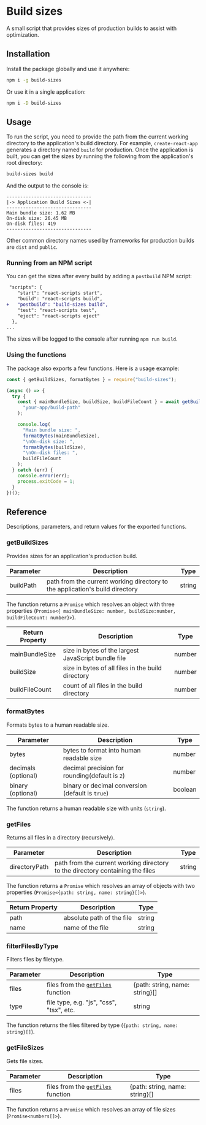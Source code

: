 # Build sizes

A small script that provides sizes of production builds to assist with optimization.

## Installation

Install the package globally and use it anywhere:

```bash
npm i -g build-sizes
```

Or use it in a single application:

```bash
npm i -D build-sizes
```

## Usage

To run the script, you need to provide the path from the current working directory to the application's build directory. For example, `create-react-app` generates a directory named `build` for production. Once the application is built, you can get the sizes by running the following from the application's root directory:

```bash
build-sizes build
```

And the output to the console is:

```
-------------------------------
|-> Application Build Sizes <-|
-------------------------------
Main bundle size: 1.62 MB
On-disk size: 26.45 MB
On-disk files: 419
-------------------------------
```

Other common directory names used by frameworks for production builds are `dist` and `public`.

### Running from an NPM script

You can get the sizes after every build by adding a `postbuild` NPM script:

```diff
 "scripts": {
    "start": "react-scripts start",
    "build": "react-scripts build",
+   "postbuild": "build-sizes build",
    "test": "react-scripts test",
    "eject": "react-scripts eject"
  },
...
```

The sizes will be logged to the console after running `npm run build`.

### Using the functions

The package also exports a few functions. Here is a usage example:

```js
const { getBuildSizes, formatBytes } = require("build-sizes");

(async () => {
  try {
    const { mainBundleSize, buildSize, buildFileCount } = await getBuildSizes(
      "your-app/build-path"
    );

    console.log(
      "Main bundle size: ",
      formatBytes(mainBundleSize),
      "\nOn-disk size: ",
      formatBytes(buildSize),
      "\nOn-disk files: ",
      buildFileCount
    );
  } catch (err) {
    console.error(err);
    process.exitCode = 1;
  }
})();
```

## Reference

Descriptions, parameters, and return values for the exported functions.

### getBuildSizes

Provides sizes for an application's production build.

| Parameter | Description                                                                  | Type   |
| --------- | ---------------------------------------------------------------------------- | ------ |
| buildPath | path from the current working directory to the application's build directory | string |

The function returns a `Promise` which resolves an object with three properties (`Promise<{ mainBundleSize: number, buildSize:number, buildFileCount: number}>`).

| Return Property | Description                                         | Type   |
| --------------- | --------------------------------------------------- | ------ |
| mainBundleSize  | size in bytes of the largest JavaScript bundle file | number |
| buildSize       | size in bytes of all files in the build directory   | number |
| buildFileCount  | count of all files in the build directory           | number |

### formatBytes

Formats bytes to a human readable size.

| Parameter           | Description                                      | Type    |
| ------------------- | ------------------------------------------------ | ------- |
| bytes               | bytes to format into human readable size         | number  |
| decimals (optional) | decimal precision for rounding(default is `2`)   | number  |
| binary (optional)   | binary or decimal conversion (default is `true`) | boolean |

The function returns a human readable size with units (`string`).

### getFiles

Returns all files in a directory (recursively).

| Parameter     | Description                                                                   | Type   |
| ------------- | ----------------------------------------------------------------------------- | ------ |
| directoryPath | path from the current working directory to the directory containing the files | string |

The function returns a `Promise` which resolves an array of objects with two properties (`Promise<{path: string, name: string}[]>`).

| Return Property | Description               | Type   |
| --------------- | ------------------------- | ------ |
| path            | absolute path of the file | string |
| name            | name of the file          | string |

### filterFilesByType

Filters files by filetype.

| Parameter | Description                                     | Type                           |
| --------- | ----------------------------------------------- | ------------------------------ |
| files     | files from the [`getFiles`](#getfiles) function | {path: string, name: string}[] |
| type      | file type, e.g. "js", "css", "tsx", etc.        | string                         |

The function returns the files filtered by type (`{path: string, name: string}[]`).

### getFileSizes

Gets file sizes.

| Parameter | Description                                     | Type                           |
| --------- | ----------------------------------------------- | ------------------------------ |
| files     | files from the [`getFiles`](#getfiles) function | {path: string, name: string}[] |

The function returns a `Promise` which resolves an array of file sizes (`Promise<numbers[]>`).
